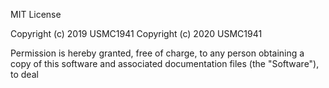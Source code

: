 MIT License

Copyright (c) 2019 USMC1941
Copyright (c) 2020 USMC1941

Permission is hereby granted, free of charge, to any person obtaining a copy
of this software and associated documentation files (the "Software"), to deal
